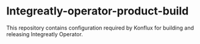 # Integreatly-operator-product-build
This repository contains configuration required by Konflux for building and releasing Integreatly Operator.
